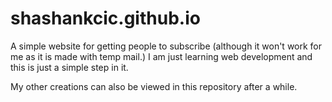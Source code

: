 # shashankcic.github.io
A simple website for getting people to subscribe (although it won't work for me as it is made with temp mail.)
I am just learning web development and this is just a simple step in it.

My other creations can also be viewed in this repository after a while.
